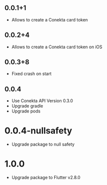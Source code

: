 ## 0.0.1+1

* Allows to create a Conekta card token

## 0.0.2+4

* Allows to create a Conekta card token on iOS

## 0.0.3+8

* Fixed crash on start

## 0.0.4

* Use Conekta API Version 0.3.0
* Upgrade gradle
* Upgrade pods

# 0.0.4-nullsafety

* Upgrade package to null safety

# 1.0.0

* Upgrade package to Flutter v2.8.0
